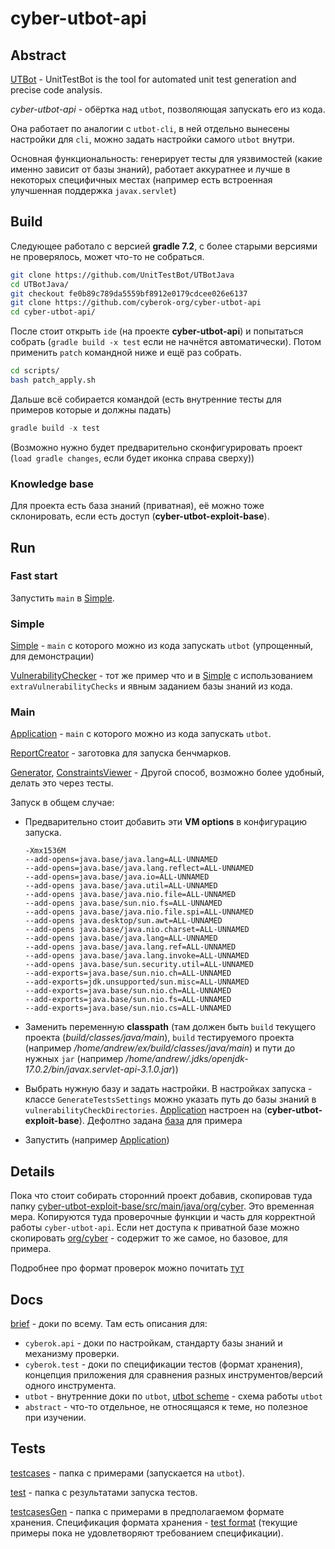 # cyber-utbot-api
## Abstract

[UTBot](https://github.com/UnitTestBot/UTBotJava) - UnitTestBot is the tool for automated unit test generation and precise code analysis.

*cyber-utbot-api* - обёртка над `utbot`, позволяющая запускать его из кода.

Она работает по аналогии с `utbot-cli`, в ней отдельно вынесены настройки для `cli`, можно задать настройки самого `utbot` внутри.

Основная функциональность: генерирует тесты для уязвимостей (какие именно зависит от базы знаний), работает аккуратнее и лучше в некоторых специфичных местах (например есть встроенная улучшенная поддержка `javax.servlet`)

## Build

Следующее работало с версией **gradle 7.2**, с более старыми версиями не проверялось, может что-то не собраться.

```bash
git clone https://github.com/UnitTestBot/UTBotJava
cd UTBotJava/
git checkout fe0b89c789da5559bf8912e0179cdcee026e6137
git clone https://github.com/cyberok-org/cyber-utbot-api
cd cyber-utbot-api/
```

После стоит открыть `ide` (на проекте **cyber-utbot-api**) и попытаться собрать (`gradle build -x test` если не начнётся автоматически). Потом применить `patch` командной ниже и ещё раз собрать.

```bash
cd scripts/
bash patch_apply.sh
```

Дальше всё собирается командой (есть внутренние тесты для примеров которые и должны падать)

```gradle
gradle build -x test
```

(Возможно нужно будет предварительно сконфигурировать проект (`load gradle changes`, если будет иконка справа сверху))

### Knowledge base

Для проекта есть база знаний (приватная), её можно тоже склонировать, если есть доступ (**cyber-utbot-exploit-base**).

## Run

### Fast start

Запустить `main` в [Simple](src/main/kotlin/org/cyber/utbot/Simple.kt).

### Simple

[Simple](src/main/kotlin/org/cyber/utbot/Simple.kt) - `main` с которого можно из кода запускать `utbot` (упрощенный, для демонстрации)

[VulnerabilityChecker](src/test/kotlin/VulnerabilityChecker.kt) - тот же пример что и в [Simple](src/main/kotlin/org/cyber/utbot/Simple.kt) с использованием `extraVulnerabilityChecks` и явным заданием базы знаний из кода.

### Main

[Application](src/main/kotlin/org/cyber/utbot/Application.kt) - `main` с которого можно из кода запускать `utbot`.

[ReportCreator](src/main/kotlin/org/cyber/utbot/ReportCreator.kt) - заготовка для запуска бенчмарков.

[Generator](src/test/kotlin/Generator.kt), [ConstraintsViewer](src/test/kotlin/ConstraintsViewer.kt) - Другой способ, возможно более удобный, делать это через тесты.

Запуск в общем случае:

- Предварительно стоит добавить эти **VM options** в конфигурацию запуска.

    ```
    -Xmx1536M
    --add-opens=java.base/java.lang=ALL-UNNAMED
    --add-opens=java.base/java.lang.reflect=ALL-UNNAMED
    --add-opens=java.base/java.io=ALL-UNNAMED
    --add-opens java.base/java.util=ALL-UNNAMED
    --add-opens java.base/java.nio.file=ALL-UNNAMED
    --add-opens java.base/sun.nio.fs=ALL-UNNAMED
    --add-opens java.base/java.nio.file.spi=ALL-UNNAMED
    --add-opens java.desktop/sun.awt=ALL-UNNAMED
    --add-opens java.base/java.nio.charset=ALL-UNNAMED
    --add-opens java.base/java.lang=ALL-UNNAMED
    --add-opens java.base/java.lang.ref=ALL-UNNAMED
    --add-opens java.base/java.lang.invoke=ALL-UNNAMED
    --add-opens java.base/sun.security.util=ALL-UNNAMED
    --add-exports=java.base/sun.nio.ch=ALL-UNNAMED
    --add-exports=jdk.unsupported/sun.misc=ALL-UNNAMED
    --add-exports=java.base/sun.nio.ch=ALL-UNNAMED
    --add-exports=java.base/sun.nio.fs=ALL-UNNAMED
    --add-exports=java.base/sun.nio.cs=ALL-UNNAMED
    ```

- Заменить переменную **classpath** (там должен быть `build` текущего проекта (_build/classes/java/main_), `build` тестируемого проекта (например _/home/andrew/ex/build/classes/java/main_) и пути до нужных `jar` (например _/home/andrew/.jdks/openjdk-17.0.2/bin/javax.servlet-api-3.1.0.jar_))

- Выбрать нужную базу и задать настройки. В настройках запуска - классе `GenerateTestsSettings` можно указать путь до базы знаний в `vulnerabilityCheckDirectories`. [Application](src/main/kotlin/org/cyber/utbot/Application.kt) настроен на (**cyber-utbot-exploit-base**). Дефолтно задана [база](src/base) для примера

- Запустить (например [Application](src/main/kotlin/org/cyber/utbot/Application.kt))

## Details

Пока что стоит собирать сторонний проект добавив, скопировав туда папку [cyber-utbot-exploit-base/src/main/java/org/cyber](../cyber-utbot-exploit-base/src/main/java/org/cyber). Это временная мера. Копируются туда проверочные функции и часть для корректной работы `cyber-utbot-api`. Если нет доступа к приватной базе можно скопировать [org/cyber](org/cyber) - содержит то же самое, но базовое, для примера.

Подробнее про формат проверок можно почитать [тут](src/docs/cyberok/api/VulnerabilityChecks.md)

## Docs

[brief](src/docs/brief.md) - доки по всему. Там есть описания для:
- `cyberok.api` - доки по настройкам, стандарту базы знаний и механизму проверки.
- `cyberok.test` - доки по спецификации тестов (формат хранения), концепция приложения для сравнения разных инструментов/версий одного инструмента.
- `utbot` - внутренние доки по `utbot`, [utbot scheme](src/docs/utbot/Scheme.md) - схема работы `utbot`
- `abstract` - что-то отдельное, не относящаяся к теме, но полезное при изучении.

## Tests

[testcases](src/main/java/org/testcases) - папка с примерами (запускается на `utbot`).

[test](src/test/java/org/testcases) - папка с результатами запуска тестов.

[testcasesGen](src/main/java/org/testcasesGen) - папка c примерами в предполагаемом формате хранения. Спецификация формата хранения - [test format](src/docs/cyberok/test/TestFormatSpecification.md) (текущие примеры пока не удовлетворяют требованием спецификации).
